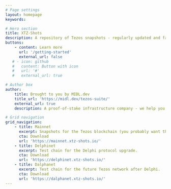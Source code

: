 ```yaml
---
# Page settings
layout: homepage
keywords:

# Hero section
title: XTZ-Shots
description: A repository of Tezos snapshots - regularly updated and fast to download from anywhere in the world.
buttons:
    - content: Learn more
      url: '/getting-started'
      external_url: false
   # - icon: github
   #   content: Button with icon
   #   url: '#'
   #   external_url: true

# Author box
author:
    title: Brought to you by MIDL.dev
    title_url: 'https://midl.dev/tezos-suite/'
    external_url: true
    description: A proof-of-stake infrastructure company - we help you bake your XTZ. <a href="https://MIDL.dev/tezos-suite" target="_blank">Learn more</a>.

# Grid navigation
grid_navigation:
    - title: Mainnet
      excerpt: Snapshots for the Tezos blockchain (you probably want this).
      cta: Download
      url: 'https://mainnet.xtz-shots.io/'
    - title: Delphinet
      excerpt: Test chain for the Delphi protocol upgrade.
      cta: Download
      url: 'https://delphinet.xtz-shots.io/'
    - title: Dalphanet
      excerpt: Test chain for the future Tezos network after Delphi.
      cta: Download
      url: 'https://dalphanet.xtz-shots.io/'
---
```

